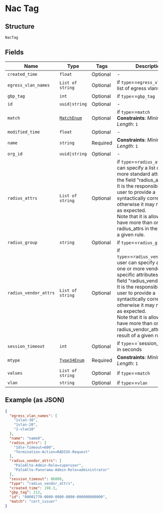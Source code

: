 
# Nac Tag

## Structure

`NacTag`

## Fields

| Name | Type | Tags | Description |
|  --- | --- | --- | --- |
| `created_time` | `float` | Optional | - |
| `egress_vlan_names` | `List of string` | Optional | if `type`==`egress_vlan_names`, list of egress vlans to return |
| `gbp_tag` | `int` | Optional | if `type`==`gbp_tag` |
| `id` | `uuid\|string` | Optional | - |
| `match` | [`MatchEnum`](../../doc/models/match-enum.md) | Optional | if `type`==`match`<br>**Constraints**: *Minimum Length*: `1` |
| `modified_time` | `float` | Optional | - |
| `name` | `string` | Required | **Constraints**: *Minimum Length*: `1` |
| `org_id` | `uuid\|string` | Optional | - |
| `radius_attrs` | `List of string` | Optional | if `type`==`radius_attrs`, user can specify a list of one or more standard attributes in the field "radius_attrs".<br>It is the responsibility of the user to provide a  syntactically correct string, otherwise it may not work as expected.<br>Note that it is allowed to have more than one radius_attrs in the result of a given rule. |
| `radius_group` | `string` | Optional | if `type`==`radius_group` |
| `radius_vendor_attrs` | `List of string` | Optional | if `type`==`radius_vendor_attrs`, user can specify a list of one or more vendor-specific attributes in the field "radius_vendor_attrs".<br>It is the responsibility of the user to provide a  syntactically correct string, otherwise it may not work as expected.<br>Note that it is allowed to have more than one radius_vendor_attrs in the result of a given rule. |
| `session_timeout` | `int` | Optional | if `type`==`session_timeout, in seconds |
| `mtype` | [`Type34Enum`](../../doc/models/type-34-enum.md) | Required | **Constraints**: *Minimum Length*: `1` |
| `values` | `List of string` | Optional | if `type`==`match` |
| `vlan` | `string` | Optional | if `type`==`vlan` |

## Example (as JSON)

```json
{
  "egress_vlan_names": [
    "1vlan-30",
    "1vlan-20",
    "2-vlan10"
  ],
  "name": "name0",
  "radius_attrs": [
    "Idle-Timeout=600",
    "Termination-Action=RADIUS-Request"
  ],
  "radius_vendor_attrs": [
    "PaloAlto-Admin-Role=superuser",
    "PaloAlto-Panorama-Admin-Role=administrator"
  ],
  "session_timeout": 86000,
  "type": "radius_vendor_attrs",
  "created_time": 198.3,
  "gbp_tag": 212,
  "id": "00001770-0000-0000-0000-000000000000",
  "match": "cert_issuer"
}
```

